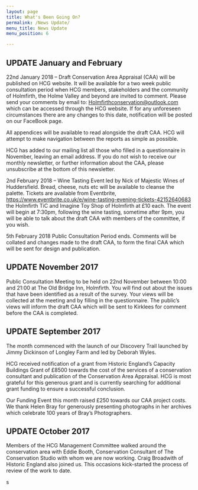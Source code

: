 ```yaml
---
layout: page
title: What's Been Going On?
permalink: /News Update/
menu_title: News Update
menu_position: 6

---
```


## UPDATE January and February

22nd January 2018 – Draft Conservation Area Appraisal (CAA) will be published on HCG website.  It will be available for a  two week public consultation period when HCG members, stakeholders and the community of Holmfirth, the Holme Valley and beyond are invited to comment.  Please send your comments by email to:
Holmfirthconservation@outlook.com which can be accessed through the HCG website.  If for any unforeseen circumstances there are any changes to this date,  notification will be posted on our FaceBook page.

All appendices will be available to read alongside the draft CAA.  HCG will attempt to make navigation between the reports as simple as possible.

HCG has added to our mailing list all those who filled in a questionnaire in November, leaving an email address.  If you do not wish to receive our monthly newsletter, or further information about the CAA, please unsubscribe at the bottom of this newsletter.

2nd February 2018 – Wine Tasting Event led by Nick of Majestic Wines of Huddersfield.  Bread, cheese, nuts etc will be available to cleanse the palette.  Tickets are available from Eventbrite, https://www.eventbrite.co.uk/e/wine-tasting-evening-tickets-42152640683 the Holmfirth TiC and Imagine Toy Shop of Holmfirth at £10 each.  The event will begin at 7:30pm, following the wine tasting, sometime after 9pm, you will be able to talk about the draft CAA with members of the committee, if you wish.

5th February 2018
Public Consultation Period ends.  Comments will be collated and changes made to the draft CAA, to form the final CAA which will be sent for design and publication.


## UPDATE November 2017

Public Consultation Meeting to be held on 22nd November between 10:00 and 21:00 at The Old Bridge Inn, Holmfirth.  You will find out about the issues that have been identified as a result of the survey.  Your views will be collected at the meeting and by filling in the questionnaire.  The public’s views will inform the  draft CAA which will be sent to Kirklees for comment before the CAA is completed.

## UPDATE September 2017

The month commenced with the launch of our Discovery Trail launched by Jimmy Dickinson of Longley Farm and led by Deborah Wyles.

HCG received notification of a grant from Historic England’s Capacity Buildings Grant of £8500 towards the cost of the services of a conservation consultant and publication of the Conservation Area Appraisal.  HCG is most grateful for this generous grant and is currently searching for additional grant funding to ensure a successful conclusion.

Our Funding Event this month raised £250 towards our CAA project costs.  We thank Helen Bray for generously presenting photographs in her archives which celebrate 100 years of Bray’s Photographers.


## UPDATE October 2017

Members of the HCG Management Committee walked around the conservation area with Eddie Booth, Conservation Consultant of The Conservation Studio with whom we are now working.  Craig Broadwith of Historic England also joined us.  This occasions kick-started the process of review of the work to date.





 












s




